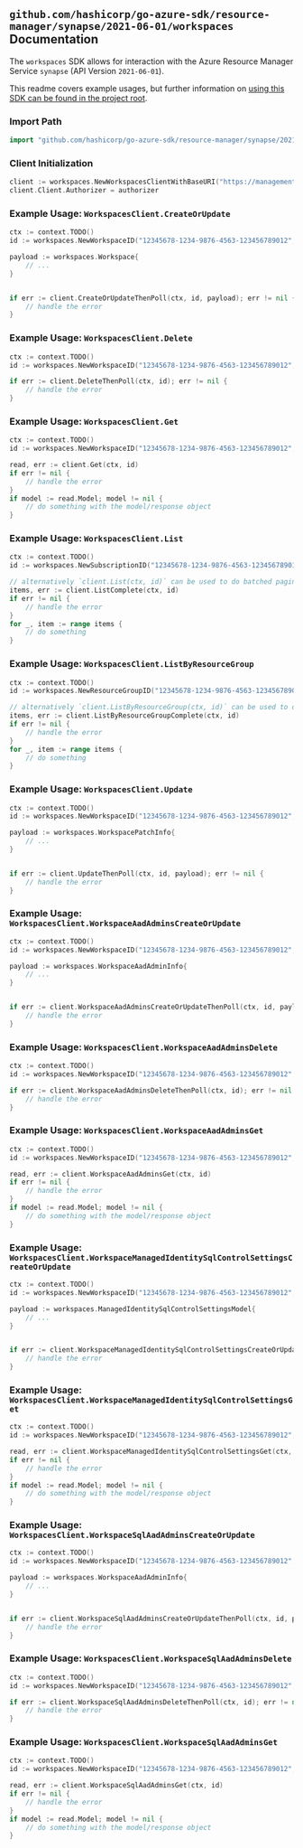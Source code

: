 
## `github.com/hashicorp/go-azure-sdk/resource-manager/synapse/2021-06-01/workspaces` Documentation

The `workspaces` SDK allows for interaction with the Azure Resource Manager Service `synapse` (API Version `2021-06-01`).

This readme covers example usages, but further information on [using this SDK can be found in the project root](https://github.com/hashicorp/go-azure-sdk/tree/main/docs).

### Import Path

```go
import "github.com/hashicorp/go-azure-sdk/resource-manager/synapse/2021-06-01/workspaces"
```


### Client Initialization

```go
client := workspaces.NewWorkspacesClientWithBaseURI("https://management.azure.com")
client.Client.Authorizer = authorizer
```


### Example Usage: `WorkspacesClient.CreateOrUpdate`

```go
ctx := context.TODO()
id := workspaces.NewWorkspaceID("12345678-1234-9876-4563-123456789012", "example-resource-group", "workspaceValue")

payload := workspaces.Workspace{
	// ...
}


if err := client.CreateOrUpdateThenPoll(ctx, id, payload); err != nil {
	// handle the error
}
```


### Example Usage: `WorkspacesClient.Delete`

```go
ctx := context.TODO()
id := workspaces.NewWorkspaceID("12345678-1234-9876-4563-123456789012", "example-resource-group", "workspaceValue")

if err := client.DeleteThenPoll(ctx, id); err != nil {
	// handle the error
}
```


### Example Usage: `WorkspacesClient.Get`

```go
ctx := context.TODO()
id := workspaces.NewWorkspaceID("12345678-1234-9876-4563-123456789012", "example-resource-group", "workspaceValue")

read, err := client.Get(ctx, id)
if err != nil {
	// handle the error
}
if model := read.Model; model != nil {
	// do something with the model/response object
}
```


### Example Usage: `WorkspacesClient.List`

```go
ctx := context.TODO()
id := workspaces.NewSubscriptionID("12345678-1234-9876-4563-123456789012")

// alternatively `client.List(ctx, id)` can be used to do batched pagination
items, err := client.ListComplete(ctx, id)
if err != nil {
	// handle the error
}
for _, item := range items {
	// do something
}
```


### Example Usage: `WorkspacesClient.ListByResourceGroup`

```go
ctx := context.TODO()
id := workspaces.NewResourceGroupID("12345678-1234-9876-4563-123456789012", "example-resource-group")

// alternatively `client.ListByResourceGroup(ctx, id)` can be used to do batched pagination
items, err := client.ListByResourceGroupComplete(ctx, id)
if err != nil {
	// handle the error
}
for _, item := range items {
	// do something
}
```


### Example Usage: `WorkspacesClient.Update`

```go
ctx := context.TODO()
id := workspaces.NewWorkspaceID("12345678-1234-9876-4563-123456789012", "example-resource-group", "workspaceValue")

payload := workspaces.WorkspacePatchInfo{
	// ...
}


if err := client.UpdateThenPoll(ctx, id, payload); err != nil {
	// handle the error
}
```


### Example Usage: `WorkspacesClient.WorkspaceAadAdminsCreateOrUpdate`

```go
ctx := context.TODO()
id := workspaces.NewWorkspaceID("12345678-1234-9876-4563-123456789012", "example-resource-group", "workspaceValue")

payload := workspaces.WorkspaceAadAdminInfo{
	// ...
}


if err := client.WorkspaceAadAdminsCreateOrUpdateThenPoll(ctx, id, payload); err != nil {
	// handle the error
}
```


### Example Usage: `WorkspacesClient.WorkspaceAadAdminsDelete`

```go
ctx := context.TODO()
id := workspaces.NewWorkspaceID("12345678-1234-9876-4563-123456789012", "example-resource-group", "workspaceValue")

if err := client.WorkspaceAadAdminsDeleteThenPoll(ctx, id); err != nil {
	// handle the error
}
```


### Example Usage: `WorkspacesClient.WorkspaceAadAdminsGet`

```go
ctx := context.TODO()
id := workspaces.NewWorkspaceID("12345678-1234-9876-4563-123456789012", "example-resource-group", "workspaceValue")

read, err := client.WorkspaceAadAdminsGet(ctx, id)
if err != nil {
	// handle the error
}
if model := read.Model; model != nil {
	// do something with the model/response object
}
```


### Example Usage: `WorkspacesClient.WorkspaceManagedIdentitySqlControlSettingsCreateOrUpdate`

```go
ctx := context.TODO()
id := workspaces.NewWorkspaceID("12345678-1234-9876-4563-123456789012", "example-resource-group", "workspaceValue")

payload := workspaces.ManagedIdentitySqlControlSettingsModel{
	// ...
}


if err := client.WorkspaceManagedIdentitySqlControlSettingsCreateOrUpdateThenPoll(ctx, id, payload); err != nil {
	// handle the error
}
```


### Example Usage: `WorkspacesClient.WorkspaceManagedIdentitySqlControlSettingsGet`

```go
ctx := context.TODO()
id := workspaces.NewWorkspaceID("12345678-1234-9876-4563-123456789012", "example-resource-group", "workspaceValue")

read, err := client.WorkspaceManagedIdentitySqlControlSettingsGet(ctx, id)
if err != nil {
	// handle the error
}
if model := read.Model; model != nil {
	// do something with the model/response object
}
```


### Example Usage: `WorkspacesClient.WorkspaceSqlAadAdminsCreateOrUpdate`

```go
ctx := context.TODO()
id := workspaces.NewWorkspaceID("12345678-1234-9876-4563-123456789012", "example-resource-group", "workspaceValue")

payload := workspaces.WorkspaceAadAdminInfo{
	// ...
}


if err := client.WorkspaceSqlAadAdminsCreateOrUpdateThenPoll(ctx, id, payload); err != nil {
	// handle the error
}
```


### Example Usage: `WorkspacesClient.WorkspaceSqlAadAdminsDelete`

```go
ctx := context.TODO()
id := workspaces.NewWorkspaceID("12345678-1234-9876-4563-123456789012", "example-resource-group", "workspaceValue")

if err := client.WorkspaceSqlAadAdminsDeleteThenPoll(ctx, id); err != nil {
	// handle the error
}
```


### Example Usage: `WorkspacesClient.WorkspaceSqlAadAdminsGet`

```go
ctx := context.TODO()
id := workspaces.NewWorkspaceID("12345678-1234-9876-4563-123456789012", "example-resource-group", "workspaceValue")

read, err := client.WorkspaceSqlAadAdminsGet(ctx, id)
if err != nil {
	// handle the error
}
if model := read.Model; model != nil {
	// do something with the model/response object
}
```

